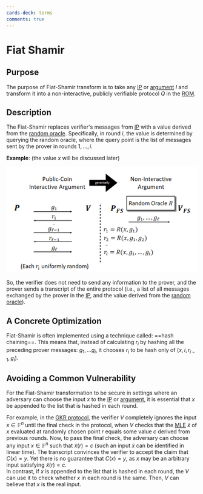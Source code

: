 ```yaml
---
cards-deck: terms
comments: true
---
```


# Fiat Shamir

## Purpose []()

The purpose of Fiat-Shamir transform is to take any [IP](ip.md) or [argument](arguments.md) $I$ and transform it into a
non-interactive, publicly verifiable protocol $Q$ in the [ROM](random_oracle_model.md).

[](1713280815388)

## Description

The Fiat-Shamir replaces verifier's messages from [IP](ip.md) with a value derived from the [random oracle](random_oracle_model.md).
Specifically, in round $i$, the value is determined by querying the random oracle, where the query point is the list of messages sent
by the prover in rounds $1,...,i$.

**Example**:  (the value $x$ will be discussed later)

![fiat_shamir](attachments/fiat_shamir_depiction.png)

So, the verifier does not need to send any information to the prover, and the prover sends a transcript of the entire protocol
(i.e., a list of all messages exchanged by the prover in the [IP](ip.md), and the value derived from the
[random oracle](random_oracle_model.md#Random%20Oracle)).

## A Concrete Optimization

Fiat-Shamir is often implemented using a technique called: ==hash chaining==. This means that, instead of calculating $r_i$ by hashing
all the preceding prover messages: $g_1,...g_i$, it chooses $r_i$ to be hash only of $(x, i, r_{i-1}, g_i)$.

[](1713280815392)

## Avoiding a Common Vulnerability []()

For the Fiat-Shamir transformation to be secure in settings where an adversary can choose the input $x$ to the [IP](ip.md) or
[argument](arguments.md), it is essential that $x$ be appended to the list that is hashed in each round.

For example, in the [GKR protocol](gkr_protocol.md), the verifier $V$ completely ignores the input $x \in \mathbb{F}^n$ until the
final check in the protocol, when $V$ checks that the [MLE](uniqueness_of_multilinear_extension.md) $\tilde x$ of $x$ evaluated at
randomly chosen point $r$ equals some value $c$ derived from previous rounds. Now, to pass the final check, the adversary can choose
any input $x \in \mathbb{F}^n$ such that $\tilde x(r) = c$ (such an input $\tilde x$ can be identified in linear time). The transcript
convinces the verifier to accept the claim that $C(x) = y$. Yet there is no guarantee that $C(x) = y$, as $x$ may be an arbitrary input
satisfying $\tilde x(r) = c$. \
In contrast, if $x$ is appended to the list that is hashed in each round, the $V$ can use it to check whether $x$ in each round is the
same. Then, $V$ can believe that $x$ is the real input.

[](1713280815395)
